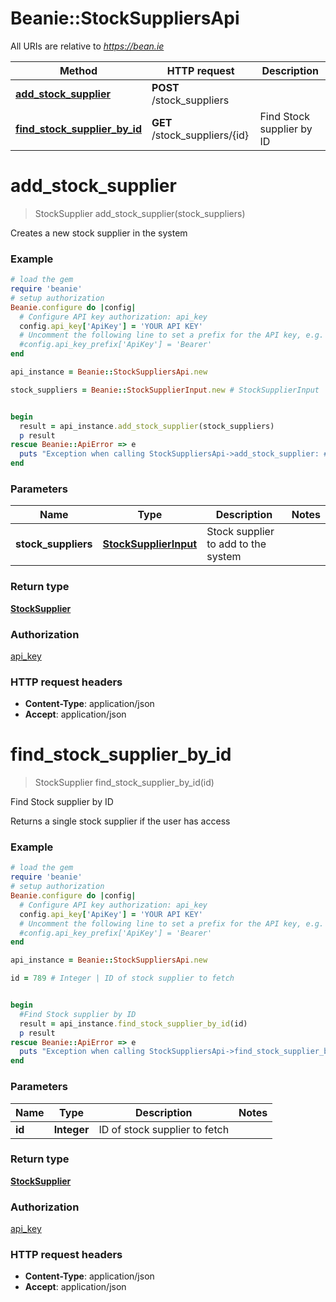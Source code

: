 # Beanie::StockSuppliersApi

All URIs are relative to *https://bean.ie*

Method | HTTP request | Description
------------- | ------------- | -------------
[**add_stock_supplier**](StockSuppliersApi.md#add_stock_supplier) | **POST** /stock_suppliers | 
[**find_stock_supplier_by_id**](StockSuppliersApi.md#find_stock_supplier_by_id) | **GET** /stock_suppliers/{id} | Find Stock supplier by ID


# **add_stock_supplier**
> StockSupplier add_stock_supplier(stock_suppliers)



Creates a new stock supplier in the system

### Example
```ruby
# load the gem
require 'beanie'
# setup authorization
Beanie.configure do |config|
  # Configure API key authorization: api_key
  config.api_key['ApiKey'] = 'YOUR API KEY'
  # Uncomment the following line to set a prefix for the API key, e.g. 'Bearer' (defaults to nil)
  #config.api_key_prefix['ApiKey'] = 'Bearer'
end

api_instance = Beanie::StockSuppliersApi.new

stock_suppliers = Beanie::StockSupplierInput.new # StockSupplierInput | Stock supplier to add to the system


begin
  result = api_instance.add_stock_supplier(stock_suppliers)
  p result
rescue Beanie::ApiError => e
  puts "Exception when calling StockSuppliersApi->add_stock_supplier: #{e}"
end
```

### Parameters

Name | Type | Description  | Notes
------------- | ------------- | ------------- | -------------
 **stock_suppliers** | [**StockSupplierInput**](StockSupplierInput.md)| Stock supplier to add to the system | 

### Return type

[**StockSupplier**](StockSupplier.md)

### Authorization

[api_key](../README.md#api_key)

### HTTP request headers

 - **Content-Type**: application/json
 - **Accept**: application/json



# **find_stock_supplier_by_id**
> StockSupplier find_stock_supplier_by_id(id)

Find Stock supplier by ID

Returns a single stock supplier if the user has access

### Example
```ruby
# load the gem
require 'beanie'
# setup authorization
Beanie.configure do |config|
  # Configure API key authorization: api_key
  config.api_key['ApiKey'] = 'YOUR API KEY'
  # Uncomment the following line to set a prefix for the API key, e.g. 'Bearer' (defaults to nil)
  #config.api_key_prefix['ApiKey'] = 'Bearer'
end

api_instance = Beanie::StockSuppliersApi.new

id = 789 # Integer | ID of stock supplier to fetch


begin
  #Find Stock supplier by ID
  result = api_instance.find_stock_supplier_by_id(id)
  p result
rescue Beanie::ApiError => e
  puts "Exception when calling StockSuppliersApi->find_stock_supplier_by_id: #{e}"
end
```

### Parameters

Name | Type | Description  | Notes
------------- | ------------- | ------------- | -------------
 **id** | **Integer**| ID of stock supplier to fetch | 

### Return type

[**StockSupplier**](StockSupplier.md)

### Authorization

[api_key](../README.md#api_key)

### HTTP request headers

 - **Content-Type**: application/json
 - **Accept**: application/json



